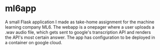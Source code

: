 # ml6app
A small Flask application I made as take-home assignment for the machine learning company ML6.
The webapp is a onepager where a user uploads a .wav audio file, which gets sent to google's transcription API and renders the API's most certain answer.
The app has configuration to be deployed in a container on google cloud.
